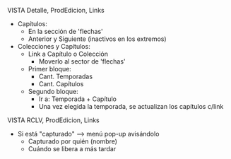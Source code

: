 VISTA Detalle, ProdEdicion, Links
- Capítulos:
	- En la sección de 'flechas'
	- Anterior y Siguiente (inactivos en los extremos)
- Colecciones y Capítulos:
	- Link a Capítulo o Colección
		- Moverlo al sector de 'flechas'
	- Primer bloque:
		- Cant. Temporadas
		- Cant. Capítulos
	- Segundo bloque:
		- Ir a: Temporada + Capítulo
		- Una vez elegida la temporada, se actualizan los capítulos c/link

VISTA RCLV, ProdEdicion, Links
- Si está "capturado" --> menú pop-up avisándolo
	- Capturado por quién (nombre)
	- Cuándo se libera a más tardar
